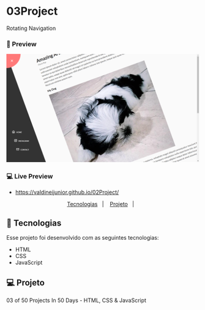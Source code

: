 # 03Project
Rotating Navigation
### 📱 Preview

<p align="center">
  <img alt="03Project" src="https://github.com/ValdineiJunior/03Project/blob/main/assets/ScreenShot.png">
</p>

### 💻 Live Preview

- https://valdineijunior.github.io/02Project/

<p align="center">
  <a href="#-tecnologias">Tecnologias</a>&nbsp;&nbsp;&nbsp;|&nbsp;&nbsp;&nbsp;
  <a href="#-projeto">Projeto</a>&nbsp;&nbsp;&nbsp;|&nbsp;&nbsp;&nbsp;
</p>

## 🚀 Tecnologias

Esse projeto foi desenvolvido com as seguintes tecnologias:

- HTML
- CSS
- JavaScript


## 💻 Projeto

03 of 50 Projects In 50 Days - HTML, CSS & JavaScript
